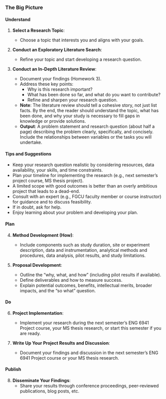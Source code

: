 ### The Big Picture

#### Understand

1. **Select a Research Topic**:
   - Choose a topic that interests you and aligns with your goals.

2. **Conduct an Exploratory Literature Search**:
   - Refine your topic and start developing a research question.

3. **Conduct an In-Depth Literature Review**:
   - Document your findings (Homework 3).
   - Address these key points:
     - Why is this research important?
     - What has been done so far, and what do you want to contribute?
     - Refine and sharpen your research question.
   - **Note**: The literature review should tell a cohesive story, not just list facts. By the end, the reader should understand the topic, what has been done, and why your study is necessary to fill gaps in knowledge or provide solutions.
   - **Output**: A problem statement and research question (about half a page) describing the problem clearly, specifically, and concisely. Include the relationships between variables or the tasks you will undertake.

#### Tips and Suggestions
- Keep your research question realistic by considering resources, data availability, your skills, and time constraints.
- Plan your timeline for implementing the research (e.g., next semester’s project course, MS thesis project).
- A limited scope with good outcomes is better than an overly ambitious project that leads to a dead-end.
- Consult with an expert (e.g., FGCU faculty member or course instructor) for guidance and to discuss feasibility.
- If in doubt, ask for help.
- Enjoy learning about your problem and developing your plan.

#### Plan

4. **Method Development (How)**:
   - Include components such as study duration, site or experiment description, data and instrumentation, analytical methods and procedures, data analysis, pilot results, and study limitations.

5. **Proposal Development**:
   - Outline the “why, what, and how” (including pilot results if available).
   - Define deliverables and how to measure success.
   - Explain potential outcomes, benefits, intellectual merits, broader impacts, and the “so what” question.

#### Do

6. **Project Implementation**:
   - Implement your research during the next semester’s ENG 6941 Project course, your MS thesis research, or start this semester if you are ready.

7. **Write Up Your Project Results and Discussion**:
   - Document your findings and discussion in the next semester’s ENG 6941 Project course or your MS thesis research.

#### Publish

8. **Disseminate Your Findings**:
   - Share your results through conference proceedings, peer-reviewed publications, blog posts, etc.
